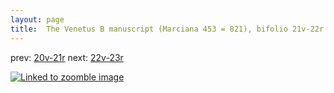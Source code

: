 ```yaml
---
layout: page
title:  The Venetus B manuscript (Marciana 453 = 821), bifolio 21v-22r
---
```


prev: [20v-21r](../20v-21r/) next: [22v-23r](../22v-23r/)



[![Linked to zoomble image](http://www.homermultitext.org/iipsrv?IIIF=/project/homer/pyramidal/deepzoom/hmt/vbbifolio/v1/vb_21v_22r.tif/full/2000,/0/default.jpg)](http://www.homermultitext.org/ict2/?urn=urn:cite2:hmt:vbbifolio.v1:vb_21v_22r)

